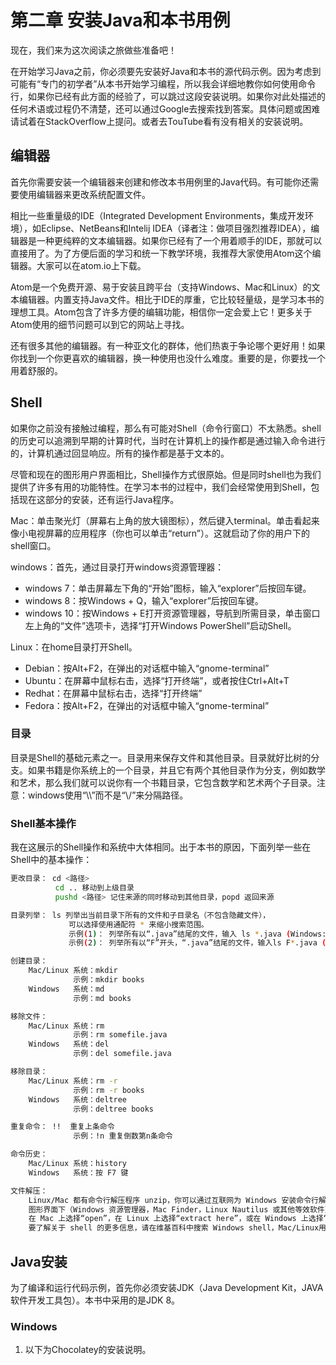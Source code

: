 # 第二章 安装Java和本书用例

现在，我们来为这次阅读之旅做些准备吧！

在开始学习Java之前，你必须要先安装好Java和本书的源代码示例。因为考虑到可能有“专门的初学者”从本书开始学习编程，所以我会详细地教你如何使用命令行，如果你已经有此方面的经验了，可以跳过这段安装说明。如果你对此处描述的任何术语或过程仍不清楚，还可以通过Google去搜索找到答案。具体问题或困难请试着在StackOverflow上提问。或者去TouTube看有没有相关的安装说明。

## 编辑器

首先你需要安装一个编辑器来创建和修改本书用例里的Java代码。有可能你还需要使用编辑器来更改系统配置文件。

相比一些重量级的IDE（Integrated Development Environments，集成开发环境），如Eclipse、NetBeans和Intelij IDEA（译者注：做项目强烈推荐IDEA），编辑器是一种更纯粹的文本编辑器。如果你已经有了一个用着顺手的IDE，那就可以直接用了。为了方便后面的学习和统一下教学环境，我推荐大家使用Atom这个编辑器。大家可以在atom.io上下载。

Atom是一个免费开源、易于安装且跨平台（支持Windows、Mac和Linux）的文本编辑器。内置支持Java文件。相比于IDE的厚重，它比较轻量级，是学习本书的理想工具。Atom包含了许多方便的编辑功能，相信你一定会爱上它！更多关于Atom使用的细节问题可以到它的网站上寻找。

还有很多其他的编辑器。有一种亚文化的群体，他们热衷于争论哪个更好用！如果你找到一个你更喜欢的编辑器，换一种使用也没什么难度。重要的是，你要找一个用着舒服的。

## Shell

如果你之前没有接触过编程，那么有可能对Shell（命令行窗口）不太熟悉。shell的历史可以追溯到早期的计算时代，当时在计算机上的操作都是通过输入命令进行的，计算机通过回显响应。所有的操作都是基于文本的。

尽管和现在的图形用户界面相比，Shell操作方式很原始。但是同时shell也为我们提供了许多有用的功能特性。在学习本书的过程中，我们会经常使用到Shell，包括现在这部分的安装，还有运行Java程序。

Mac：单击聚光灯（屏幕右上角的放大镜图标），然后键入terminal。单击看起来像小电视屏幕的应用程序（你也可以单击“return”）。这就启动了你的用户下的shell窗口。

windows：首先，通过目录打开windows资源管理器：

- windows 7：单击屏幕左下角的“开始”图标，输入“explorer”后按回车键。
- windows 8：按Windows + Q，输入“explorer”后按回车键。
- windows 10：按Windows + E打开资源管理器，导航到所需目录，单击窗口左上角的“文件”选项卡，选择“打开Windows PowerShell”启动Shell。

Linux：在home目录打开Shell。

- Debian：按Alt+F2，在弹出的对话框中输入“gnome-terminal”
- Ubuntu：在屏幕中鼠标右击，选择“打开终端”，或者按住Ctrl+Alt+T
- Redhat：在屏幕中鼠标右击，选择“打开终端”
- Fedora：按Alt+F2，在弹出的对话框中输入“gnome-terminal”

### 目录

目录是Shell的基础元素之一。目录用来保存文件和其他目录。目录就好比树的分支。如果书籍是你系统上的一个目录，并且它有两个其他目录作为分支，例如数学和艺术，那么我们就可以说你有一个书籍目录，它包含数学和艺术两个子目录。注意：windows使用“\\\”而不是“\\/”来分隔路径。

### Shell基本操作

我在这展示的Shell操作和系统中大体相同。出于本书的原因，下面列举一些在Shell中的基本操作：

```bash
更改目录： cd <路径> 
          cd .. 移动到上级目录 
          pushd <路径> 记住来源的同时移动到其他目录，popd 返回来源

目录列举： ls 列举出当前目录下所有的文件和子目录名（不包含隐藏文件），
             可以选择使用通配符 * 来缩小搜索范围。
             示例(1)： 列举所有以“.java”结尾的文件，输入 ls *.java (Windows: dir *.java)
             示例(2)： 列举所有以“F”开头，“.java”结尾的文件，输入ls F*.java (Windows: dir F*.java)

创建目录： 
    Mac/Linux 系统：mkdir  
              示例：mkdir books 
    Windows   系统：md 
              示例：md books

移除文件： 
    Mac/Linux 系统：rm
              示例：rm somefile.java
    Windows   系统：del 
              示例：del somefile.java

移除目录： 
    Mac/Linux 系统：rm -r
              示例：rm -r books
    Windows   系统：deltree 
              示例：deltree books

重复命令： !!  重复上条命令
              示例：!n 重复倒数第n条命令

命令历史：     
    Mac/Linux 系统：history
    Windows   系统：按 F7 键

文件解压：
    Linux/Mac 都有命令行解压程序 unzip，你可以通过互联网为 Windows 安装命令行解压程序 unzip。
    图形界面下（Windows 资源管理器，Mac Finder，Linux Nautilus 或其他等效软件）右键单击该文件，
    在 Mac 上选择“open”，在 Linux 上选择“extract here”，或在 Windows 上选择“extract all…”。
    要了解关于 shell 的更多信息，请在维基百科中搜索 Windows shell，Mac/Linux用户可搜索 bash shell。

```

## Java安装

为了编译和运行代码示例，首先你必须安装JDK（Java Development Kit，JAVA软件开发工具包）。本书中采用的是JDK 8。

### Windows

1. 以下为Chocolatey的安装说明。
